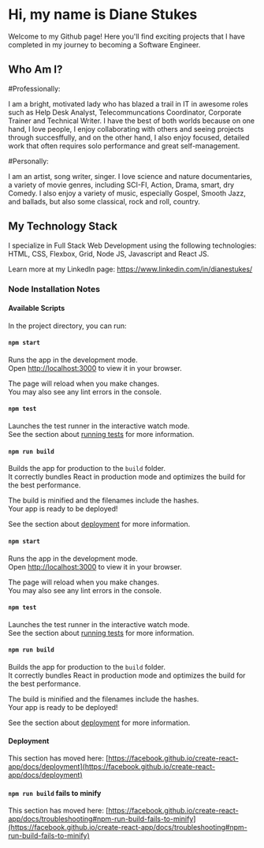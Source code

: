 # Hi, my name is Diane Stukes

Welcome to my Github page!  Here you'll find exciting projects that I have completed in my journey to becoming a Software Engineer.

## Who Am I?

#Professionally:

I am a bright, motivated lady who has blazed a trail in IT in awesome roles such as Help Desk Analyst, Telecommuncations Coordinator, Corporate Trainer and Technical Writer. I have the best of both worlds because on one hand, I love people, I enjoy collaborating with others and seeing projects through succesffully, and on the other hand, I also enjoy focused, detailed work that often requires solo performance and great self-management.

#Personally:

I am an artist, song writer, singer. I love science and nature documentaries, a variety of movie genres, including SCI-FI, Action, Drama, smart, dry Comedy. I also enjoy a variety of music, especially Gospel, Smooth Jazz, and ballads, but also some classical, rock and roll, country.

## My Technology Stack

I specialize in Full Stack Web Development using the following technologies:
HTML,
CSS,
Flexbox,
Grid,
Node JS,
Javascript and
React JS.

Learn more at my LinkedIn page: https://www.linkedin.com/in/dianestukes/








### Node Installation Notes

#### Available Scripts

In the project directory, you can run:

#### `npm start`

Runs the app in the development mode.\
Open [http://localhost:3000](http://localhost:3000) to view it in your browser.

The page will reload when you make changes.\
You may also see any lint errors in the console.

#### `npm test`

Launches the test runner in the interactive watch mode.\
See the section about [running tests](https://facebook.github.io/create-react-app/docs/running-tests) for more information.

#### `npm run build`

Builds the app for production to the `build` folder.\
It correctly bundles React in production mode and optimizes the build for the best performance.

The build is minified and the filenames include the hashes.\
Your app is ready to be deployed!

See the section about [deployment](https://facebook.github.io/create-react-app/docs/deployment) for more information.



#### `npm start`

Runs the app in the development mode.\
Open [http://localhost:3000](http://localhost:3000) to view it in your browser.

The page will reload when you make changes.\
You may also see any lint errors in the console.

#### `npm test`

Launches the test runner in the interactive watch mode.\
See the section about [running tests](https://facebook.github.io/create-react-app/docs/running-tests) for more information.

#### `npm run build`

Builds the app for production to the `build` folder.\
It correctly bundles React in production mode and optimizes the build for the best performance.

The build is minified and the filenames include the hashes.\
Your app is ready to be deployed!

See the section about [deployment](https://facebook.github.io/create-react-app/docs/deployment) for more information.

#### Deployment

This section has moved here: [https://facebook.github.io/create-react-app/docs/deployment](https://facebook.github.io/create-react-app/docs/deployment)

#### `npm run build` fails to minify

This section has moved here: [https://facebook.github.io/create-react-app/docs/troubleshooting#npm-run-build-fails-to-minify](https://facebook.github.io/create-react-app/docs/troubleshooting#npm-run-build-fails-to-minify)
